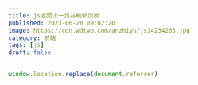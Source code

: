 ```yaml
---
title: js返回上一页并刷新页面
published: 2023-06-28 09:02:20
image: https://cdn.wdtwo.com/anzhiyu/js34234263.jpg
category: 前端
tags: [js]
draft: false
---
```


```js
window.location.replace(document.referrer)
```
